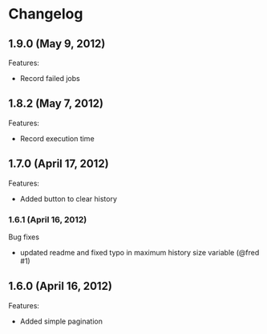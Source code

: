 Changelog
=========

## 1.9.0 (May 9, 2012)

Features:

  - Record failed jobs

## 1.8.2 (May 7, 2012)

Features:

  - Record execution time

## 1.7.0 (April 17, 2012)

Features:

  - Added button to clear history

### 1.6.1 (April 16, 2012)

Bug fixes

  - updated readme and fixed typo in maximum history size variable (@fred #1)

## 1.6.0 (April 16, 2012)

Features:

  - Added simple pagination